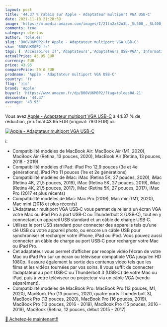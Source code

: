 ```yaml
---
layout: post
title: '44.37 % rabais sur Apple - Adaptateur multiport VGA USB-C'
date: 2021-11-18 21:20:59
image: 'https://m.media-amazon.com/images/I/21tn2zS2o3L._SL500_._SL400_.jpg'
comments: true
category: ofertas
author: 'tole.es'
slug: 'B00VUKM0P2-fr Apple - Adaptateur multiport VGA USB-C'
sku: 'B00VUKM0P2-fr'
tags: [ 'Accessoires IT','Adaptateurs','Adaptateurs USB-VGA','Informatique','apple', ]
actualPrice: 43.95 EUR
currency: EUR
price: 43.95
comparePrice: 79.0 EUR
prodname: 'Apple - Adaptateur multiport VGA USB-C'
country: 'fr'
flag: '🇫🇷'
brand: 'Apple'
buyurl: 'https://www.amazon.fr/dp/B00VUKM0P2/?tag=tolees0d-21'
descuento: '44.37'
average: '43.95'
---
```


Vous avez [Apple - Adaptateur multiport VGA USB-C](https://www.amazon.fr/dp/B00VUKM0P2/?tag=tolees0d-21)  à  44.37 % de réduction, prix final  43.95 EUR (original: 79.0 EUR) ici:

[![Apple - Adaptateur multiport VGA USB-C](https://m.media-amazon.com/images/I/21tn2zS2o3L._SL500_._SL400_.jpg)](https://www.amazon.fr/dp/B00VUKM0P2/?tag=tolees0d-21)

ℹ️:

- Compatibilité modèles de MacBook Air: MacBook Air (M1, 2020), MacBook Air (Retina, 13 pouces, 2020), MacBook Air (Retina, 13 pouces, 2018 - 2019)
- Compatibilité modèles d’iPad: iPad Pro 12,9 pouces (3e et 4e générations), iPad Pro 11 pouces (1re et 2e générations)
- Compatibilité modèles de iMac: iMac (Retina 5K, 27 pouces, 2020), iMac (Retina 4K, 21,5 pouces, 2019), iMac (Retina 5K, 27 pouces, 2019), iMac (Retina 4K, 21,5 pouces, 2017), iMac (Retina 5K, 27 pouces, 2017), iMac Pro (2017 et plus récents)
- Compatibilité modèles de Mac: Mac Pro (2019), Mac mini (M1, 2020), Mac mini (2018 et plus récents)
- L’Adaptateur multiport VGA USB‐C vous permet de relier à un écran VGA votre Mac ou iPad Pro à port USB‐C ou Thunderbolt 3 (USB‐C), tout en y connectant un appareil USB standard et un câble de charge USB‐C.
- Utilisez le port USB standard pour connecter des appareils tels qu’une clé USB ou votre appareil photo, ou encore un câble USB pour synchroniser et recharger votre iPhone, iPad ou iPod. Vous pouvez aussi connecter un câble de charge au port USB‐C pour recharger votre Mac ou iPad Pro.
- Cet adaptateur vous permet d’afficher par recopie vidéo l’écran de votre Mac ou iPad Pro sur un écran ou téléviseur compatible VGA jusqu’en HD 1080p. Il assure également la sortie des contenus vidéo tels que les films et les vidéos tournées par vos soins. Il vous suffit de connecter l’adaptateur au port USB‐C ou Thunderbolt 3 (USB‐C) de votre Mac ou iPad, puis à votre téléviseur ou projecteur via un câble VGA (vendu séparément).
- Compatibilité modèles de MacBook Pro: MacBook Pro (13 pouces, M1, 2020), MacBook Pro (13 pouces, 2020, quatre ports Thunderbolt 3), MacBook Pro (13 pouces, 2020), MacBook Pro (16 pouces, 2019), MacBook Pro (13 pouces, 2016 - 2019), MacBook Pro (15 pouces, 2016 - 2019), MacBook (Retina, 12 pouces, début 2015 - 2017)

[🛒 Achetez-le maintenant!!](https://www.amazon.fr/dp/B00VUKM0P2/?tag=tolees0d-21)
